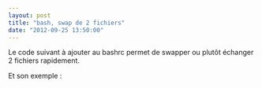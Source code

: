 ```yaml
---
layout: post
title: "bash, swap de 2 fichiers"
date: "2012-09-25 13:50:00"
---
```

Le code suivant à ajouter au bashrc permet de swapper ou plutôt échanger 2 fichiers rapidement.

<script src="http://pastebin.com/embed_js.php?i=GjbZ8ZWt"></script>

Et son exemple :

<script src="http://pastebin.com/embed_js.php?i=NkMLNRZD"></script>

<div style="height: 0; overflow: hidden;">mv, tempfile</div>
